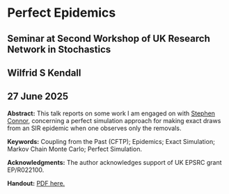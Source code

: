 # Perfect Epidemics
## Seminar at Second Workshop of UK Research Network in Stochastics
## Wilfrid S Kendall
## 27 June 2025

**Abstract:**
This talk reports on some work I am engaged on with [Stephen Connor](https://www-users.york.ac.uk/~sbc502), concerning a perfect simulation approach for making exact draws from an SIR epidemic when one observes only the removals.

**Keywords:** Coupling from the Past (CFTP); Epidemics; Exact Simulation; Markov Chain Monte Carlo; Perfect Simulation.

**Acknowledgments:** The author acknowledges support of UK EPSRC grant EP/R022100.

**Handout:** [PDF here.](PerfectEpidemics-handout.pdf)

